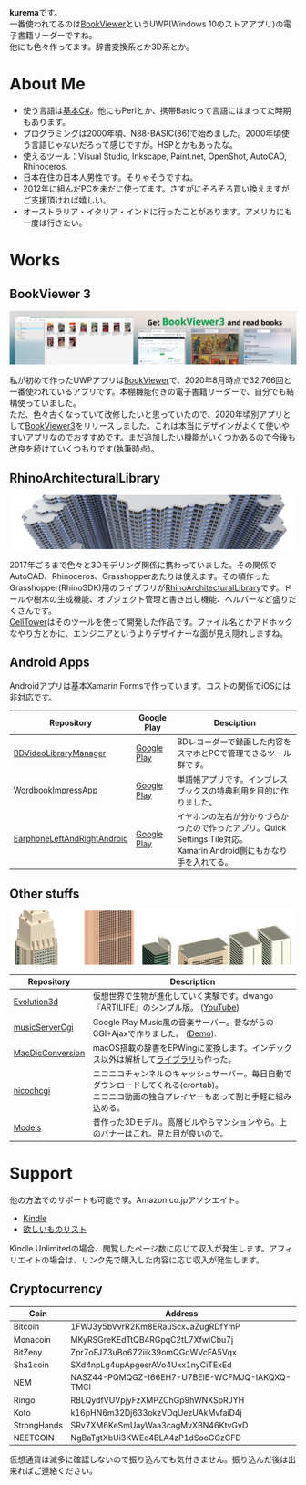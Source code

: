 **kurema**です。  
一番使われてるのは[BookViewer](https://github.com/kurema/BookViewerApp3)というUWP(Windows 10のストアアプリ)の電子書籍リーダーですね。  
他にも色々作ってます。辞書変換系とか3D系とか。

# About Me
* 使う言語は[基本C#](https://github-readme-stats.vercel.app/api/top-langs/?username=kurema)。他にもPerlとか、携帯Basicって言語にはまってた時期もあります。
* プログラミングは2000年頃、N88-BASIC(86)で始めました。2000年頃使う言語じゃないだろって感じですが。HSPとかもあったな。
* 使えるツール：Visual Studio, Inkscape, Paint.net, OpenShot, AutoCAD, Rhinoceros.
* 日本在住の日本人男性です。そりゃそうですね。
* 2012年に組んだPCを未だに使ってます。さすがにそろそろ買い換えますがご支援頂ければ嬉しい。
* オーストラリア・イタリア・インドに行ったことがあります。アメリカにも一度は行きたい。

# Works
## BookViewer 3
[![banner](https://raw.githubusercontent.com/kurema/kurema/master/image/banner3.jpg)](https://github.com/kurema/BookViewerApp3)

私が初めて作ったUWPアプリは[BookViewer](https://github.com/kurema/BookViewerApp)で、2020年8月時点で32,766回と一番使われているアプリです。本棚機能付きの電子書籍リーダーで、自分でも結構使っていました。  
ただ、色々古くなっていて改修したいと思っていたので、2020年頃別アプリとして[BookViewer3](https://github.com/kurema/BookViewerApp3)をリリースしました。これは本当にデザインがよくて使いやすいアプリなのでおすすめです。まだ追加したい機能がいくつかあるので今後も改良を続けていくつもりです(執筆時点)。

## RhinoArchitecturalLibrary
![banner](https://raw.githubusercontent.com/kurema/kurema/master/image/banner2.png)  

2017年ごろまで色々と3Dモデリング関係に携わっていました。その関係でAutoCAD、Rhinoceros、Grasshopperあたりは使えます。その頃作ったGrasshopper(RhinoSDK)用のライブラリが[RhinoArchitecturalLibrary](https://github.com/kurema/RhinoArchitecturalLibrary)です。ドールや樹木の生成機能、オブジェクト管理と書き出し機能、ヘルパーなど盛りだくさんです。  
[CellTower](https://github.com/kurema/CellTower)はそのツールを使って開発した作品です。ファイル名とかアドホックなやり方とかに、エンジニアというよりデザイナーな面が見え隠れしますね。

## Android Apps
Androidアプリは基本Xamarin Formsで作っています。コストの関係でiOSには非対応です。

| Repository | Google Play | Desciption |
| -- | -- | -- |
| [BDVideoLibraryManager](https://github.com/kurema/BDVideoLibraryManager) | [Google Play](https://play.google.com/store/apps/details?id=com.github.kurema.BDVideoLibraryManager) | BDレコーダーで録画した内容をスマホとPCで管理できるツール群です。 |
| [WordbookImpressApp](https://github.com/kurema/WordbookImpressApp) | [Google Play](https://play.google.com/store/apps/details?id=com.github.kurema.WordbookImpressApp) | 単語帳アプリです。インプレスブックスの特典利用を目的に作りました。 |
| [EarphoneLeftAndRightAndroid](https://github.com/kurema/EarphoneLeftAndRightAndroid) | [Google Play](https://play.google.com/store/apps/details?id=com.github.kurema.earphoneleftandright) | イヤホンの左右が分かりづらかったので作ったアプリ。Quick Settings Tile対応。<br />Xamarin Android側にもかなり手を入れてる。 |

## Other stuffs
![banner](https://raw.githubusercontent.com/kurema/kurema/master/image/banner1.png)

| Repository | Description |
| -- | -- |
| [Evolution3d](https://github.com/kurema/Evolution3d) | 仮想世界で生物が進化していく実験です。dwango『ARTILIFE』のシンプル版。 ([YouTube](https://www.youtube.com/watch?v=1ZDDZ7CYr50)) |
| [musicServerCgi](https://github.com/kurema/musicServerCgi) | Google Play Music風の音楽サーバー。昔ながらのCGI+Ajaxで作りました。 ([Demo](https://kurema.github.io/musicServerCgi/)). |
| [MacDicConversion](https://github.com/kurema/MacDicConversion) | macOS搭載の辞書をEPWingに変換します。インデックス以外は解析して[ライブラリ](https://github.com/kurema/MacDictionaryGeneral)も作った。 |
| [nicochcgi](https://github.com/kurema/nicochcgi_docker) | ニコニコチャンネルのキャッシュサーバー。毎日自動でダウンロードしてくれる(crontab)。<br />ニコニコ動画の独自プレイヤーもあって割と手軽に組み込める。 |
| [Models](https://github.com/kurema/Models) | 昔作った3Dモデル。高層ビルやらマンションやら。上のバナーはこれ。見た目が良いので。 |
# Support
他の方法でのサポートも可能です。Amazon.co.jpアソシエイト。
* [Kindle](https://amzn.to/2jwHwLp)
* [欲しいものリスト](https://amzn.to/347yycf)

Kindle Unlimitedの場合、閲覧したページ数に応じて収入が発生します。アフィリエイトの場合は、リンク先で購入した内容に応じ収入が発生します。

## Cryptocurrency
| Coin | Address |
| -- | -- |
| Bitcoin | 1FWJ3y5bVvrR2Km8ERauScxJaZugRDfYmP |
| Monacoin | MKyRSGreKEdTtQB4RGpqC2tL7XfwiCbu7j |
| BitZeny | Zpr7oFJ73uBo672iik39omQGqWVcFA5Vqx |
| Sha1coin | SXd4npLg4upApgesrAVo4Uxx1nyCiTExEd |
| NEM | NASZ44-PQMQGZ-I66EH7-U7BEIE-WCFMJQ-IAKQXQ-TMCI |
| Ringo | RBLQydfVUVpjyFzXMPZChGp9hWNXSpRJYH |
| Koto | k16pHN6m32Dj633okzVDqUezUAkMvfaiD4j |
| StrongHands | SRv7XM6KeSmUayWaa3cagMvXBN46KtvGvD |
| NEETCOIN | NgBaTgtXbUi3KWEe4BLA4zP1dSooGGzGFD |

仮想通貨は滅多に確認しないので振り込んでも気付きません。振り込んだ後は出来ればご連絡ください。
